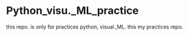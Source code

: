 # Python_visu._ML_practice
this repo. is only for practices python, visual.,ML. 
this my practices repo.
